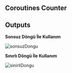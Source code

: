 ## Coroutines Counter

## Outputs
<b>Sonsuz Döngü İle Kullanım</b><br/>

![sonsuzDongu](https://user-images.githubusercontent.com/60299020/193402736-7115c5b0-a7b4-4e55-a191-818773503430.png)

<b>Sınırlı Döngü İle Kullanım</b><br/>

![sinirliDongu](https://user-images.githubusercontent.com/60299020/193402755-2bdc14d4-1f42-4ed7-bbc1-9885e5df297f.png)



